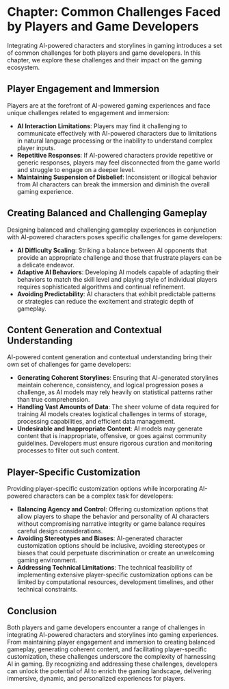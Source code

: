 Chapter: Common Challenges Faced by Players and Game Developers
===============================================================

Integrating AI-powered characters and storylines in gaming introduces a set of common challenges for both players and game developers. In this chapter, we explore these challenges and their impact on the gaming ecosystem.

Player Engagement and Immersion
-------------------------------

Players are at the forefront of AI-powered gaming experiences and face unique challenges related to engagement and immersion:

* **AI Interaction Limitations**: Players may find it challenging to communicate effectively with AI-powered characters due to limitations in natural language processing or the inability to understand complex player inputs.
* **Repetitive Responses**: If AI-powered characters provide repetitive or generic responses, players may feel disconnected from the game world and struggle to engage on a deeper level.
* **Maintaining Suspension of Disbelief**: Inconsistent or illogical behavior from AI characters can break the immersion and diminish the overall gaming experience.

Creating Balanced and Challenging Gameplay
------------------------------------------

Designing balanced and challenging gameplay experiences in conjunction with AI-powered characters poses specific challenges for game developers:

* **AI Difficulty Scaling**: Striking a balance between AI opponents that provide an appropriate challenge and those that frustrate players can be a delicate endeavor.
* **Adaptive AI Behaviors**: Developing AI models capable of adapting their behaviors to match the skill level and playing style of individual players requires sophisticated algorithms and continual refinement.
* **Avoiding Predictability**: AI characters that exhibit predictable patterns or strategies can reduce the excitement and strategic depth of gameplay.

Content Generation and Contextual Understanding
-----------------------------------------------

AI-powered content generation and contextual understanding bring their own set of challenges for game developers:

* **Generating Coherent Storylines**: Ensuring that AI-generated storylines maintain coherence, consistency, and logical progression poses a challenge, as AI models may rely heavily on statistical patterns rather than true comprehension.
* **Handling Vast Amounts of Data**: The sheer volume of data required for training AI models creates logistical challenges in terms of storage, processing capabilities, and efficient data management.
* **Undesirable and Inappropriate Content**: AI models may generate content that is inappropriate, offensive, or goes against community guidelines. Developers must ensure rigorous curation and monitoring processes to filter out such content.

Player-Specific Customization
-----------------------------

Providing player-specific customization options while incorporating AI-powered characters can be a complex task for developers:

* **Balancing Agency and Control**: Offering customization options that allow players to shape the behavior and personality of AI characters without compromising narrative integrity or game balance requires careful design considerations.
* **Avoiding Stereotypes and Biases**: AI-generated character customization options should be inclusive, avoiding stereotypes or biases that could perpetuate discrimination or create an unwelcoming gaming environment.
* **Addressing Technical Limitations**: The technical feasibility of implementing extensive player-specific customization options can be limited by computational resources, development timelines, and other technical constraints.

Conclusion
----------

Both players and game developers encounter a range of challenges in integrating AI-powered characters and storylines into gaming experiences. From maintaining player engagement and immersion to creating balanced gameplay, generating coherent content, and facilitating player-specific customization, these challenges underscore the complexity of harnessing AI in gaming. By recognizing and addressing these challenges, developers can unlock the potential of AI to enrich the gaming landscape, delivering immersive, dynamic, and personalized experiences for players.
